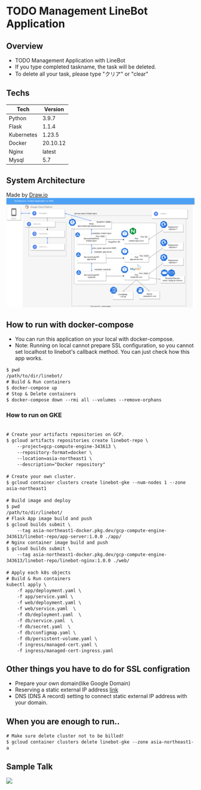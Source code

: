 # TODO Management LineBot Application

## Overview

- TODO Management Application with LineBot
- If you type completed taskname, the task will be deleted.
- To delete all your task, please type "クリア" or "clear"

## Techs

| Tech       | Version  |
| ---------- | -------- |
| Python     | 3.9.7    |
| Flask      | 1.1.4    |
| Kubernetes | 1.23.5   |
| Docker     | 20.10.12 |
| Nginx      | latest   |
| Mysql      | 5.7      |

## System Architecture

Made by [Draw.io](https://app.diagrams.net/)
![](architecture_linebot.drawio.svg)

## How to run with docker-compose

- You can run this application on your local with docker-compose.
- Note: Running on local cannot prepare SSL configuration, so you cannot set localhost to linebot's callback method. You can just check how this app works.

```
$ pwd
/path/to/dir/linebot/
# Build & Run containers
$ docker-compose up
# Stop & Delete containers
$ docker-compose down --rmi all --volumes --remove-orphans
```

### How to run on GKE

```

# Create your artifacts repositories on GCP.
$ gcloud artifacts repositories create linebot-repo \
    --project=gcp-compute-engine-343613 \
    --repository-format=docker \
    --location=asia-northeast1 \
    --description="Docker repository"

# Create your own cluster.
$ gcloud container clusters create linebot-gke --num-nodes 1 --zone asia-northeast1

# Build image and deploy
$ pwd
/path/to/dir/linebot/
# Flask App image build and push
$ gcloud builds submit \
    --tag asia-northeast1-docker.pkg.dev/gcp-compute-engine-343613/linebot-repo/app-server:1.0.0 ./app/
# Nginx container image build and push
$ gcloud builds submit \
    --tag asia-northeast1-docker.pkg.dev/gcp-compute-engine-343613/linebot-repo/linebot-nginx:1.0.0 ./web/

# Apply each k8s objects
# Build & Run containers
kubectl apply \
    -f app/deployment.yaml \
    -f app/service.yaml \
    -f web/deployment.yaml \
    -f web/service.yaml  \
    -f db/deployment.yaml  \
    -f db/service.yaml  \
    -f db/secret.yaml  \
    -f db/configmap.yaml \
    -f db/persistent-volume.yaml \
    -f ingress/managed-cert.yaml \
    -f ingress/managed-cert-ingress.yaml
```

## Other things you have to do for SSL configration

- Prepare your own domain(like Google Domain)
- Reserving a static external IP address [link](https://cloud.google.com/compute/docs/ip-addresses/reserve-static-external-ip-address)
- DNS (DNS A record) setting to connect static external IP address with your domain.

## When you are enough to run..

```
# Make sure delete cluster not to be billed!
$ gcloud container clusters delete linebot-gke --zone asia-northeast1-a
```

## Sample Talk

<img src="https://user-images.githubusercontent.com/25422441/144426698-72fbaea0-514a-4a19-88c8-d9461f88566a.png" width="200px">
